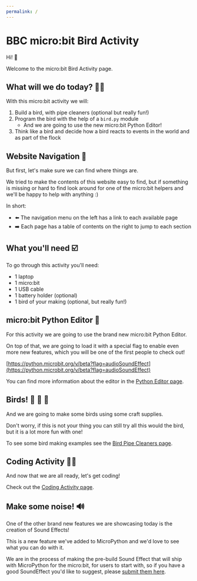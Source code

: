 ```yaml
---
permalink: /
---
```


# BBC micro:bit Bird Activity

Hi! 👋

Welcome to the micro:bit Bird Activity page.

## What will we do today? 🤷‍♂️

With this micro:bit activity we will:

1. Build a bird, with pipe cleaners (optional but really fun!)
2. Program the bird with the help of a `bird.py` module
    - And we are going to use the new micro:bit Python Editor!
3. Think like a bird and decide how a  bird reacts to events in the world and
  as part of the flock


## Website Navigation 🧭

But first, let's make sure we can find where things are.

We tried to make the contents of this website easy to find, but if something is
missing or hard to find look around for one of the micro:bit helpers and
we'll be happy to help with anything :)

In short:

- ⬅️ The navigation menu on the left has a link to each available page
- ➡️ Each page has a table of contents on the right to jump to each section


## What you'll need ☑️

To go through this activity you'll need:

- 1 laptop
- 1 micro:bit
- 1 USB cable
- 1 battery holder (optional)
- 1 bird of your making (optional, but really fun!)


## micro:bit Python Editor 🐍

For this activity we are going to use the brand new micro:bit Python Editor.

On top of that, we are going to load it with a special flag to enable even
more new features, which you will be one of the first people to check out!

[https://python.microbit.org/v/beta?flag=audioSoundEffect](https://python.microbit.org/v/beta?flag=audioSoundEffect)

You can find more information about the editor in the
[Python Editor page](editor).


## Birds! 🦜 🐥 🦉

And we are going to make some birds using some craft supplies.

Don't worry, if this is not your thing you can still try all this would the
bird, but it is a lot more fun with one!

To see some bird making examples see the 
[Bird Pipe Cleaners page](birdcraft).


## Coding Activity 👩‍💻

And now that we are all ready, let's get coding!

Check out the [Coding Activity page](activity).


## Make some noise! 🔊

One of the other brand new features we are showcasing today is the creation
of Sound Effects!

This is a new feature we've added to MicroPython and we'd love to see what you
can do with it.

We are in the process of making the pre-build Sound Effect that will ship with
MicroPython for the micro:bit, for users to  start with, so if you have a good SoundEffect you'd like to suggest, please
[submit them here](https://microbit-carlos.github.io/microbit-bird-activity/submitse/).
